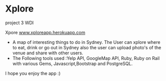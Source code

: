 Xplore
======

project 3 WDI

Xpore
www.xploreapp.herokuapp.com
- A map of interesting things to do in Sydney. The User can xplore where to eat, drink or go out in Sydney
  also the user can upload photo's of the venue and share with other users.
- The Following tools used :Yelp API, GoogleMap API, Ruby, Ruby on Rail with various Gems, Javascript,Bootstrap and
PostgreSQL.

I hope you enjoy the app :)
